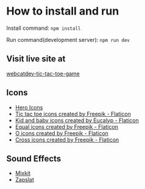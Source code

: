 # How to install and run

Install command:
`npm install`

Run command(development server):
`npm run dev`

## Visit live site at

[webcatdev-tic-tac-toe-game](https://webcatdev-tic-tac-toe-game.netlify.app/)

## Icons

<ul>
    <li><a href="https://heroicons.com/">Hero Icons</a></li>
    <li><a href="https://www.flaticon.com/free-icons/tic-tac-toe" >Tic tac toe icons created by Freepik - Flaticon</a></li>
    <li><a href="https://www.flaticon.com/free-icons/kid-and-baby" >Kid and baby icons created by Eucalyp - Flaticon</a></li>
    <li><a href="https://www.flaticon.com/free-icons/equal">Equal icons created by Freepik - Flaticon</a></li>
    <li><a href="https://www.flaticon.com/free-icons/o">O icons created by Freepik - Flaticon</a></li>
    <li><a href="https://www.flaticon.com/free-icons/cross">Cross icons created by Freepik - Flaticon</a></li>
</ul>

## Sound Effects

<ul><li><a href="https://mixkit.co/free-sound-effects/game/">Mixkit</a></li>
<li><a href="https://www.zapsplat.com/">Zapslat</a></li></ul>
